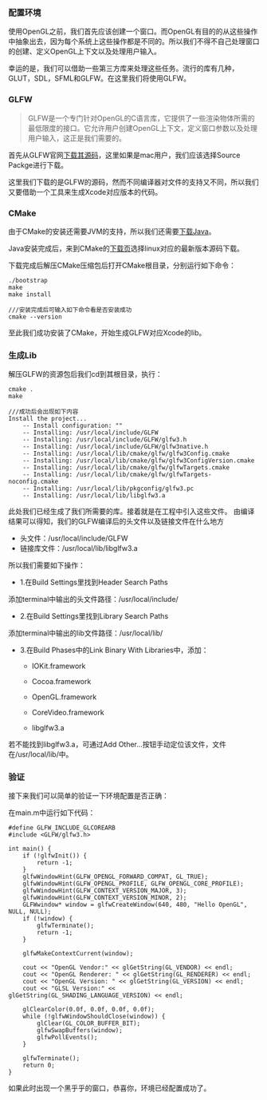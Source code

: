### 配置环境

使用OpenGL之前，我们首先应该创建一个窗口。而OpenGL有目的的从这些操作中抽象出去，因为每个系统上这些操作都是不同的。所以我们不得不自己处理窗口的创建、定义OpenGL上下文以及处理用户输入。

幸运的是，我们可以借助一些第三方库来处理这些任务。流行的库有几种，GLUT，SDL，SFML和GLFW。在这里我们将使用GLFW。

### GLFW

> GLFW是一个专门针对OpenGL的C语言库，它提供了一些渲染物体所需的最低限度的接口。它允许用户创建OpenGL上下文，定义窗口参数以及处理用户输入，这正是我们需要的。

首先从GLFW官网[下载其源码](http://www.glfw.org/download.html)，这里如果是mac用户，我们应该选择Source Packge进行下载。

这里我们下载的是GLFW的源码，然而不同编译器对文件的支持又不同，所以我们又要借助一个工具来生成Xcode对应版本的代码。

### CMake

由于CMake的安装还需要JVM的支持，所以我们还需要[下载Java](https://mac.softpedia.com/get/System-Utilities/Java.shtml)。

Java安装完成后，来到CMake的[下载页](https://cmake.org/download/)选择linux对应的最新版本源码下载。

下载完成后解压CMake压缩包后打开CMake根目录，分别运行如下命令：

```
./bootstrap
make
make install

///安装完成后可输入如下命令看是否安装成功
cmake --version
```

至此我们成功安装了CMake，开始生成GLFW对应Xcode的lib。

### 生成Lib

解压GLFW的资源包后我们cd到其根目录，执行：

```
cmake .
make

///成功后会出现如下内容
Install the project...
    -- Install configuration: ""
    -- Installing: /usr/local/include/GLFW
    -- Installing: /usr/local/include/GLFW/glfw3.h
    -- Installing: /usr/local/include/GLFW/glfw3native.h
    -- Installing: /usr/local/lib/cmake/glfw/glfw3Config.cmake
    -- Installing: /usr/local/lib/cmake/glfw/glfw3ConfigVersion.cmake
    -- Installing: /usr/local/lib/cmake/glfw/glfwTargets.cmake
    -- Installing: /usr/local/lib/cmake/glfw/glfwTargets-noconfig.cmake
    -- Installing: /usr/local/lib/pkgconfig/glfw3.pc
    -- Installing: /usr/local/lib/libglfw3.a
```

此处我们已经生成了我们所需要的库。接着就是在工程中引入这些文件。
由编译结果可以得知，我们的GLFW编译后的头文件以及链接文件在什么地方 
- 头文件：/usr/local/include/GLFW 
- 链接库文件：/usr/local/lib/libglfw3.a

所以我们需要如下操作：

- 1.在Build Settings里找到Header Search Paths

添加terminal中输出的头文件路径：/usr/local/include/

- 2.在Build Settings里找到Library Search Paths

添加terminal中输出的lib文件路径：/usr/local/lib/

- 3.在Build Phases中的Link Binary With Libraries中，添加：

	- IOKit.framework

	- Cocoa.framework

	- OpenGL.framework

	- CoreVideo.framework

	- libglfw3.a

若不能找到libglfw3.a，可通过Add Other...按钮手动定位该文件，文件在/usr/local/lib/中。

### 验证

接下来我们可以简单的验证一下环境配置是否正确：

在main.m中运行如下代码：
```
#define GLFW_INCLUDE_GLCOREARB
#include <GLFW/glfw3.h>

int main() {
    if (!glfwInit()) {
        return -1;
    }
    glfwWindowHint(GLFW_OPENGL_FORWARD_COMPAT, GL_TRUE);
    glfwWindowHint(GLFW_OPENGL_PROFILE, GLFW_OPENGL_CORE_PROFILE);
    glfwWindowHint(GLFW_CONTEXT_VERSION_MAJOR, 3);
    glfwWindowHint(GLFW_CONTEXT_VERSION_MINOR, 2);
    GLFWwindow* window = glfwCreateWindow(640, 480, "Hello OpenGL", NULL, NULL);
    if (!window) {
        glfwTerminate();
        return -1;
    }
    
    glfwMakeContextCurrent(window);
    
    cout << "OpenGL Vendor:" << glGetString(GL_VENDOR) << endl;
    cout << "OpenGL Renderer: " << glGetString(GL_RENDERER) << endl;
    cout << "OpenGL Version: " << glGetString(GL_VERSION) << endl;
    cout << "GLSL Version:" << glGetString(GL_SHADING_LANGUAGE_VERSION) << endl;
    
    glClearColor(0.0f, 0.0f, 0.0f, 0.0f);
    while (!glfwWindowShouldClose(window)) {
        glClear(GL_COLOR_BUFFER_BIT);
        glfwSwapBuffers(window);
        glfwPollEvents();
    }
    
    glfwTerminate();
    return 0;
}
```

如果此时出现一个黑乎乎的窗口，恭喜你，环境已经配置成功了。

